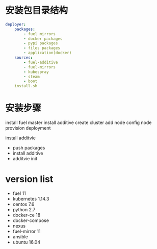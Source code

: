 # 安装包目录结构

```yaml
deployer:
	packages:
		- fuel mirrors
		- docker packages
		- pypi packages
		- files packages
		- application(docker)
	sources:
		- fuel-additive
		- fuel-mirrors
		- kubespray
		- steam
		- boot
	install.sh

```

# 安装步骤
install fuel master
install additive
create cluster
add node
config node
provision
deployment

install additvie
- push packages
- install additive
- additvie init

# version list

- fuel 11
- kubernetes 1.14.3
- centos 7.6
- python 2.7
- docker-ce 18
- docker-compose
- nexus
- fuel-mirror 11
- ansible
- ubuntu 16.04



